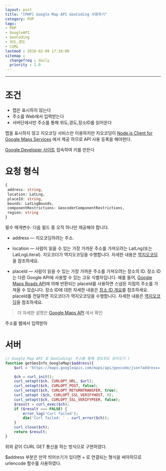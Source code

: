 ```yaml
---
layout: post
title: "[PHP] Google Map API GeoCoding 사용하기"
category: PHP
tags:
- PHP
- GoogleAPI
- GeoCoding
- 위도,경도
- CURL
lastmod : 2018-02-09 17:10:00
sitemap :
  changefreq : daily
  priority : 1.0
---
```


***

# 조건
- 맵은 표시하지 않는다
- 주소를 Web에서 입력받는다
- 서버단에서만 주소를 통해 위도,경도,장소ID를 읽어온다

<!--미리보기-->

맵을 표시하지 않고 지오코딩 서비스만 이용하지만 지오코딩이 
[Node.js Client for Google Maps Services](https://developers.google.com/maps/web-services/client-library) 에서 제공 하므로 API 사용 등록을 해야한다.

[Google Developer 사이트](https://developers.google.com/maps/documentation/javascript/) 접속하여 키를 만든다

# 요청 형식

```php
{
 address: string,
 location: LatLng,
 placeId: string,
 bounds: LatLngBounds,
 componentRestrictions: GeocoderComponentRestrictions,
 region: string
}
```

필수 매개변수: 다음 필드 중 오직 하나만 제공해야 합니다.

* address — 지오코딩하려는 주소.

* location — 사람이 읽을 수 있는 가장 가까운 주소를 가져오려는 LatLng(또는 LatLngLiteral). 지오코더가 역지오코딩을 수행합니다. 자세한 내용은 [역지오코딩](https://developers.google.com/maps/documentation/javascript/geocoding#ReverseGeocoding)을 참조하세요.

* placeId — 사람이 읽을 수 있는 가장 가까운 주소를 가져오려는 장소의 ID. 장소 ID는 다른 Google API에 사용할 수 있는 고유 식별자입니다. 예를 들어, [Google Maps Roads API](https://developers.google.com/maps/documentation/roads/snap)에 의해 반환되는 placeId를 사용하면 스냅된 지점의 주소를 가져올 수 있습니다. 장소 ID에 대한 자세한 내용은 [장소 ID 개요](https://developers.google.com/places/place-id)를 참조하세요. placeId를 전달하면 지오코더가 역지오코딩을 수행합니다. 자세한 내용은 [역지오코딩](https://developers.google.com/maps/documentation/javascript/geocoding#ReverseGeocoding)을 참조하세요.

> 더 자세한 설명은 [Google Maps API](https://developers.google.com/maps/documentation/javascript/geocoding) 에서 확인

주소를 웹에서 입력받아

# 서버

```php
// Google Map API 로 GeoCoding( 주소를 통해 경도위도 읽어오기 )
function getGeoInfo_GoogleMap($address){
    $url = 'https://maps.googleapis.com/maps/api/geocode/json?address='.urlencode($address).'&key='.GOOGLE_API_MAPGEOCODING_KEY;

    $ch = curl_init();
    curl_setopt($ch, CURLOPT_URL, $url);
    curl_setopt($ch, CURLOPT_POST, false);
    curl_setopt($ch, CURLOPT_RETURNTRANSFER, true);
    curl_setopt ($ch, CURLOPT_SSL_VERIFYHOST, 0);
    curl_setopt($ch, CURLOPT_SSL_VERIFYPEER, false);
    $result = curl_exec($ch);
    if ($result === FALSE) {
        error_log('Curl failed');
        die('Curl failed: ' . curl_error($ch));
    }
    curl_close($ch);
    return $result;
}
```

위와 같이 CURL GET 통신을 하는 방식으로 구현하였다.

$address 부분은 만약 띄어쓰기가 있다면 + 로 연결되는 형식을 써야하므로 urlencode 함수를 사용하였다.